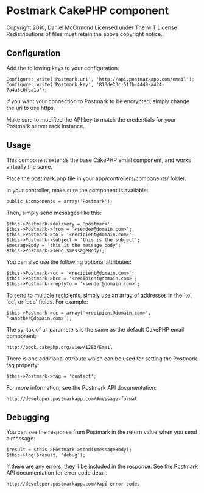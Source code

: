 Postmark CakePHP component
==========================

Copyright 2010, Daniel McOrmond
Licensed under The MIT License
Redistributions of files must retain the above copyright notice.


Configuration
-------------

Add the following keys to your configuration:

	Configure::write('Postmark.uri', 'http://api.postmarkapp.com/email');
	Configure::write('Postmark.key', '810de23c-5ffb-44d9-a424-7a4a5c0fba1a');

If you want your connection to Postmark to be encrypted, simply change the uri to use https.

Make sure to modified the API key to match the credentials for your Postmark server rack instance.


Usage
-----

This component extends the base CakePHP email component, and works virtually the same.

Place the postmark.php file in your app/controllers/components/ folder.

In your controller, make sure the component is available:

	public $components = array('Postmark');   

Then, simply send messages like this:

	$this->Postmark->delivery = 'postmark';
	$this->Postmark->from = '<sender@domain.com>';
	$this->Postmark->to = '<recipient@domain.com>';
	$this->Postmark->subject = 'this is the subject';
	$messageBody = 'this is the message body';
	$this->Postmark->send($messageBody);

You can also use the following optional attributes:

	$this->Postmark->cc = '<recipient@domain.com>';
	$this->Postmark->bcc = '<recipient@domain.com>';
	$this->Postmark->replyTo = '<sender@domain.com>';

To send to multiple recipients, simply use an array of addresses in the 'to', 'cc', or 'bcc' fields. For example:

	$this->Postmark->cc = array('<recipient@domain.com>', '<another@domain.com>');

The syntax of all parameters is the same as the default CakePHP email component:

	http://book.cakephp.org/view/1283/Email

There is one additional attribute which can be used for setting the Postmark tag property:

	$this->Postmark->tag = 'contact';

For more information, see the Postmark API documentation:

	http://developer.postmarkapp.com/#message-format


Debugging
--------

You can see the response from Postmark in the return value when you send a message:

	$result = $this->Postmark->send($messageBody);
	$this->log($result, 'debug');

If there are any errors, they'll be included in the response. See the Postmark API documentation for error code detail:

	http://developer.postmarkapp.com/#api-error-codes
